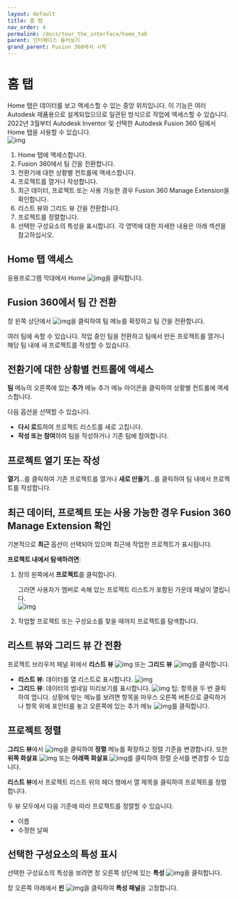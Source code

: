 ```yaml
---
layout: default
title: 홈 탭
nav_order: 4
permalink: /docs/tour_the_interface/home_tab
parent: 인터페이스 둘러보기
grand_parent: Fusion 360에서 시작
---
```

# 홈 탭
Home 탭은 데이터를 보고 액세스할 수 있는 중앙 위치입니다. 이 기능은 여러 Autodesk 제품용으로 설계되었으므로 일관된 방식으로 작업에 액세스할 수 있습니다. 2022년 3월부터 Autodesk Inventor 및 선택한 Autodesk Fusion 360 팀에서 Home 탭을 사용할 수 있습니다.  
![img](https://help.autodesk.com/cloudhelp/KOR/Fusion-GetStarted/images/app-example/home-tab-generic.png)
1. Home 탭에 액세스합니다.
2. Fusion 360에서 팀 간을 전환합니다.
3. 전환기에 대한 상황별 컨트롤에 액세스합니다.
4. 프로젝트를 열거나 작성합니다.
5. 최근 데이터, 프로젝트 또는 사용 가능한 경우 Fusion 360 Manage Extension을 확인합니다.
6. 리스트 뷰와 그리드 뷰 간을 전환합니다.
7. 프로젝트를 정렬합니다.
8. 선택한 구성요소의 특성을 표시합니다.
각 영역에 대한 자세한 내용은 아래 섹션을 참고하십시오.

## Home 탭 액세스
응용프로그램 막대에서 Home ![img](https://help.autodesk.com/cloudhelp/KOR/Fusion-GetStarted/images/icon/hig/home.png)을 클릭합니다.

## Fusion 360에서 팀 간 전환
창 왼쪽 상단에서 ![img](https://help.autodesk.com/cloudhelp/KOR/Fusion-GetStarted/images/icon/hig/caret-down.png)을 클릭하여 팀 메뉴를 확장하고 팀 간을 전환합니다.

여러 팀에 속할 수 있습니다. 작업 중인 팀을 전환하고 팀에서 만든 프로젝트를 열거나 해당 팀 내에 새 프로젝트를 작성할 수 있습니다.

## 전환기에 대한 상황별 컨트롤에 액세스
**팀** 메뉴의 오른쪽에 있는 **추가** 메뉴 추가 메뉴 아이콘을 클릭하여 상황별 컨트롤에 액세스합니다.

다음 옵션을 선택할 수 있습니다.

* **다시 로드**하여 프로젝트 리스트를 새로 고칩니다.
* **작성 또는 참여**하여 팀을 작성하거나 기존 팀에 참여합니다.
## 프로젝트 열기 또는 작성
**열기**...를 클릭하여 기존 프로젝트를 열거나 **새로 만들기**...를 클릭하여 팀 내에서 프로젝트를 작성합니다.

## 최근 데이터, 프로젝트 또는 사용 가능한 경우 Fusion 360 Manage Extension 확인
기본적으로 **최근** 옵션이 선택되어 있으며 최근에 작업한 프로젝트가 표시됩니다.

**프로젝트 내에서 탐색하려면**:

1. 창의 왼쪽에서 **프로젝트**를 클릭합니다.

   그러면 사용자가 멤버로 속해 있는 프로젝트 리스트가 포함된 가운데 패널이 열립니다.  
   ![img](https://help.autodesk.com/cloudhelp/KOR/Fusion-GetStarted/images/app-example/home-tab-projects.png)
2. 작업할 프로젝트 또는 구성요소를 찾을 때까지 프로젝트를 탐색합니다.

## 리스트 뷰와 그리드 뷰 간 전환
프로젝트 브라우저 패널 위에서 **리스트 뷰** ![img](https://help.autodesk.com/cloudhelp/KOR/Fusion-GetStarted/images/icon/hig/list.png) 또는 **그리드 뷰** ![img](https://help.autodesk.com/cloudhelp/KOR/Fusion-GetStarted/images/icon/hig/grid.png)를 클릭합니다.

* **리스트 뷰**: 데이터를 열 리스트로 표시합니다.
![img](https://help.autodesk.com/cloudhelp/KOR/Fusion-GetStarted/images/app-example/home-tab-list.png)
* **그리드 뷰**: 데이터의 썸네일 미리보기를 표시합니다.
![img](https://help.autodesk.com/cloudhelp/KOR/Fusion-GetStarted/images/app-example/home-tab-grid.png)
팁: 항목을 두 번 클릭하여 엽니다. 상황에 맞는 메뉴를 보려면 항목을 마우스 오른쪽 버튼으로 클릭하거나 항목 위에 포인터를 놓고 오른쪽에 있는 추가 메뉴 ![img](https://help.autodesk.com/cloudhelp/KOR/Fusion-GetStarted/images/icon/hig/more-vertical.png)를 클릭합니다.
## 프로젝트 정렬
**그리드 뷰**에서 ![img](https://help.autodesk.com/cloudhelp/KOR/Fusion-GetStarted/images/icon/hig/caret-down.png)을 클릭하여 **정렬** 메뉴를 확장하고 정렬 기준을 변경합니다. 또한 **위쪽 화살표**  ![img](https://help.autodesk.com/cloudhelp/KOR/Fusion-GetStarted/images/icon/hig/up.png) 또는 **아래쪽 화살표** ![img](https://help.autodesk.com/cloudhelp/KOR/Fusion-GetStarted/images/icon/hig/down.png)를 클릭하여 정렬 순서를 변경할 수 있습니다.

**리스트 뷰**에서 프로젝트 리스트 위의 헤더 행에서 열 제목을 클릭하여 프로젝트를 정렬합니다.

두 뷰 모두에서 다음 기준에 따라 프로젝트를 정렬할 수 있습니다.

* 이름
* 수정한 날짜
## 선택한 구성요소의 특성 표시
선택한 구성요소의 특성을 보려면 창 오른쪽 상단에 있는 **특성** ![img](https://help.autodesk.com/cloudhelp/KOR/Fusion-GetStarted/images/icon/hig/properties.png)을 클릭합니다.

창 오른쪽 아래에서 **핀** ![img](https://help.autodesk.com/cloudhelp/KOR/Fusion-GetStarted/images/icon/hig/pin.png)을 클릭하여 **특성 패널**을 고정합니다.